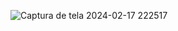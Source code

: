 ![Captura de tela 2024-02-17 222517](https://github.com/siqueirago/ler-texto-no-Vision-Studio/assets/152822615/33cabc34-984b-4337-ae9c-ac629b08ccfa)
